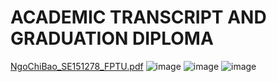 # ACADEMIC TRANSCRIPT AND GRADUATION DIPLOMA
[NgoChiBao_SE151278_FPTU.pdf](https://github.com/baolucky1901/ACADEMIC-TRANSCRIPT-AND-GRADUATION-DIPLOMA/files/14401299/NgoChiBao_SE151278_FPTU.pdf)
![image](https://github.com/baolucky1901/ACADEMIC-TRANSCRIPT-AND-GRADUATION-DIPLOMA/assets/84755140/b78d7c4d-87c3-4f13-bfbc-28e1bbed3bb0)
![image](https://github.com/baolucky1901/ACADEMIC-TRANSCRIPT-AND-GRADUATION-DIPLOMA/assets/84755140/c9c7f2c7-47cf-4485-82ed-08ef63512f89)
![image](https://github.com/baolucky1901/ACADEMIC-TRANSCRIPT-AND-GRADUATION-DIPLOMA/assets/84755140/6459b3e7-2d3a-404c-9931-c6fc1f8e45bf)
